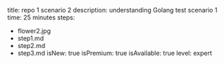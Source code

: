 title: repo 1 scenario 2
description: understanding Golang test scenario 1
time: 25 minutes 
steps:
  - flower2.jpg
  - step1.md 
  - step2.md 
  - step3.md 
isNew: true 
isPremium: true 
isAvailable: true 
level: expert
